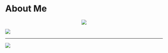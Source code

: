 # About Me
<p align="center">
  <img src="https://discord.c99.nl/widget/theme-3/709518998680895538.png">
</p>

![](https://github-stats-alpha.vercel.app/api?username=AmertaByte&cc=000&tc=fff&ic=fff&bc=000)

---

[![](https://visitcount.itsvg.in/api?id=AmertaByte&label=Profile%20Views&color=1&pretty=true)](https://visitcount.itsvg.in)
